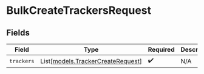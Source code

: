 # BulkCreateTrackersRequest


## Fields

| Field                                                                  | Type                                                                   | Required                                                               | Description                                                            |
| ---------------------------------------------------------------------- | ---------------------------------------------------------------------- | ---------------------------------------------------------------------- | ---------------------------------------------------------------------- |
| `trackers`                                                             | List[[models.TrackerCreateRequest](../models/trackercreaterequest.md)] | :heavy_check_mark:                                                     | N/A                                                                    |